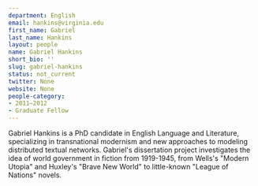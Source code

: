```yaml
---
department: English
email: hankins@virginia.edu
first_name: Gabriel
last_name: Hankins
layout: people
name: Gabriel Hankins
short_bio: ''
slug: gabriel-hankins
status: not_current
twitter: None
website: None
people-category:
- 2011–2012
- Graduate Fellow
---
```


Gabriel Hankins is a PhD candidate in English Language and Literature, specializing in transnational modernism and new approaches to modeling distributed textual networks. Gabriel's dissertation project investigates the idea of world government in fiction from 1919-1945, from Wells's "Modern Utopia" and Huxley's "Brave New World" to little-known "League of Nations" novels.
